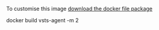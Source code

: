 To customise this image [download the docker file package](https://github.com/modalitysystems/modalitysoftware-docs/releases/download/Latest/vsts-agent-ltsc2016.zip)

docker build vsts-agent -m 2
